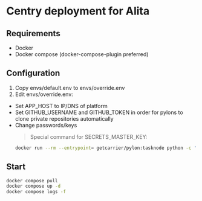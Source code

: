 # Centry deployment for Alita

## Requirements
- Docker
- Docker compose (docker-compose-plugin preferred)

## Configuration
1. Copy envs/default.env to envs/override.env
2. Edit envs/override.env:
  - Set APP_HOST to IP/DNS of platform
  - Set GITHUB_USERNAME and GITHUB_TOKEN in order for pylons to clone private repositories automatically
  - Change passwords/keys
    > Special command for SECRETS_MASTER_KEY:
    ```sh
    docker run --rm --entrypoint= getcarrier/pylon:tasknode python -c 'from cryptography.fernet import Fernet; print(Fernet.generate_key().decode())'
    ```

## Start
```sh
docker compose pull
docker compose up -d
docker compose logs -f
```

